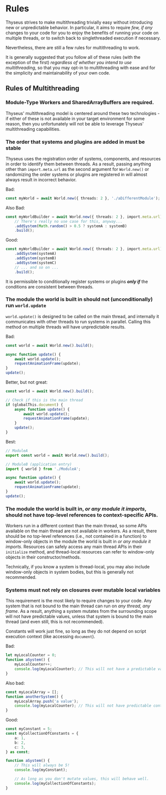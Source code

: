 # Rules

Thyseus strives to make multithreading trivially easy without introducing new or
unpredictable behavior. In particular, it aims to require _few, if any_ changes
to your code for you to enjoy the benefits of running your code on multiple
threads, or to switch back to singlethreaded execution if necessary.

Nevertheless, there are still a few rules for multithreading to work.

It is generally suggested that you follow all of these rules (with the exception
of the first) _regardless of whether you intend to use multithreading_, so that
you may opt-in to multithreading with ease and for the simplicity and
maintainability of your own code.

## Rules of Multithreading

### Module-Type Workers and SharedArrayBuffers are required.

Thyseus' multithreading model is centered around these two technologies - if
either of these is not available in your target environment for some reason,
then you unfortunately will not be able to leverage Thyseus' multithreading
capabilities.

### The order that systems and plugins are added in must be stable

Thyseus uses the registration order of systems, components, and resources in
order to identify them between threads. As a result, passing anything other than
`import.meta.url` as the second argument for `World.new()` or randomizing the
order systems or plugins are registered in will almost always result in
incorrect behavior.

Bad:

```ts
const myWorld = await World.new({ threads: 2 }, './aDifferentModule');
```

Also Bad:

```ts
const myWorldBuilder = await World.new({ threads: 2 }, import.meta.url)
	// There's really no use case for this, anyway...
	.addSystem(Math.random() > 0.5 ? systemA : systemB)
	.build();
```

Good:

```ts
const myWorldBuilder = await World.new({ threads: 2 }, import.meta.url)
	.addSystem(systemA)
	.addSystem(systemB)
	.addSystem(systemC)
	// ... and so on ...
	.build();
```

It is permissible to conditionally register systems or plugins **_only if_** the
conditions are consistent between threads.

### The module the world is built in should not (unconditionally) run `world.update`

`world.update()` is designed to be called on the main thread, and internally it
communicates with other threads to run systems in parallel. Calling this method
on multiple threads will have unpredictable results.

Bad:

```ts
const world = await World.new().build();

async function update() {
	await world.update();
	requestAnimationFrame(update);
}
update();
```

Better, but not great:

```ts
const world = await World.new().build();

// Check if this is the main thread
if (globalThis.document) {
	async function update() {
		await world.update();
		requestAnimationFrame(update);
	}
	update();
}
```

Best:

```ts
// ModuleA
export const world = await World.new().build();

// ModuleB (application entry)
import { world } from './ModuleA';

async function update() {
	await world.update();
	requestAnimationFrame(update);
}
update();
```

### The module the world is built in, _or any module it imports_, should not have top-level references to context-specific APIs.

Workers run in a different context than the main thread, so some APIs available
on the main thread are not available in workers. As a result, there should be no
top-level references (i.e., not contained in a function) to window-only objects
in the module the world is built in _or any module it imports_. Resources can
safely access any main thread APIs in their `initialize` method, and
thread-local resources can refer to window-only objects in their
constructor/methods.

Technically, if you know a system is thread-local, you may also include
window-only objects in system bodies, but this is generally not recommended.

### Systems must not rely on closures over mutable local variables

This requirement is the most likely to require changes to your code. Any system
that is not bound to the main thread can run on _any thread, any frame_. As a
result, anything a system mutates from the surrounding scope will not have
predictable values, unless that system is bound to the main thread (and even
still, this is not recommended).

Constants will work just fine, so long as they do not depend on script execution
context (like accessing `document`).

Bad:

```ts
let myLocalCounter = 0;
function aSystem() {
	myLocalCounter++;
	console.log(myLocalCounter); // This will not have a predictable value!
}
```

Also bad:

```ts
const myLocalArray = [];
function anotherSystem() {
	myLocalArray.push('a value');
	console.log(myLocalCounter); // This will not have predictable contents!
}
```

Good:

```ts
const myConstant = 5;
const myCollectionOfConstants = {
	a: 1,
	b: 2,
	c: 3,
} as const;

function aSystem() {
	// This will always be 5!
	console.log(myConstant);

	// As long as you don't mutate values, this will behave well.
	console.log(myCollectionOfConstants);
}
```
